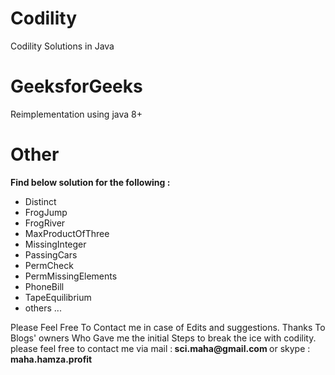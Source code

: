 # Codility
Codility Solutions in Java
# GeeksforGeeks
Reimplementation using java 8+ 
# Other


<strong>Find below solution for the following : </strong>
<ul>
  <li>  Distinct</li>
   <li>  FrogJump</li>
  <li>  FrogRiver</li>
  <li>  MaxProductOfThree</li>
  <li> MissingInteger</li>
 <li>  PassingCars</li>
  <li> PermCheck</li>
  <li> PermMissingElements</li>
  <li> PhoneBill</li>
  <li> TapeEquilibrium</li>
  <li> others ...</li>
   </ul>
   Please Feel Free To Contact me in case of Edits and suggestions.
   Thanks To Blogs' owners Who Gave me the initial Steps to break the ice with codility.
please feel free to contact me via mail :<strong> sci.maha@gmail.com </strong> or skype :<strong> maha.hamza.profit </strong>
